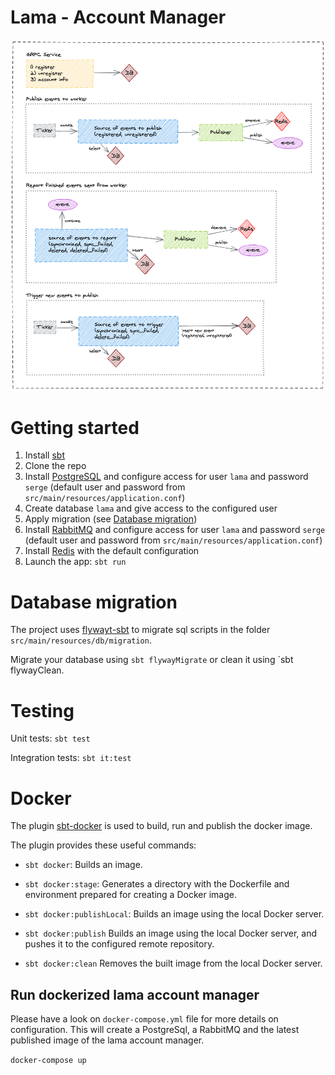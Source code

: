 Lama - Account Manager
==========================================================================================================================================================================================

![](./excalidraw/account-manager.png)

# Getting started
1. Install [sbt][sbt]
2. Clone the repo
3. Install [PostgreSQL][postgresql] and configure access for user `lama` and password `serge` (default user and password from `src/main/resources/application.conf`)
4. Create database `lama` and give access to the configured user
5. Apply migration (see [Database migration][database-migration])
6. Install [RabbitMQ][rabbitmq] and configure access for user `lama` and password `serge` (default user and password from `src/main/resources/application.conf`)
7. Install [Redis][redis] with the default configuration
8. Launch the app: `sbt run`

# Database migration

The project uses [flywayt-sbt][flywayt-sbt] to migrate sql scripts in the folder `src/main/resources/db/migration`.

Migrate your database using `sbt flywayMigrate` or clean it using `sbt flywayClean.

# Testing

Unit tests: `sbt test`

Integration tests: `sbt it:test`

# Docker

The plugin [sbt-docker][sbt-docker] is used to build, run and publish the docker image.

The plugin provides these useful commands:

- `sbt docker`:
Builds an image.

- `sbt docker:stage`:
Generates a directory with the Dockerfile and environment prepared for creating a Docker image.

- `sbt docker:publishLocal`:
Builds an image using the local Docker server.

- `sbt docker:publish`
Builds an image using the local Docker server, and pushes it to the configured remote repository.

- `sbt docker:clean`
Removes the built image from the local Docker server.

## Run dockerized lama account manager
Please have a look on `docker-compose.yml` file for more details on configuration.
This will create a PostgreSql, a RabbitMQ and the latest published image of the lama account manager.

`docker-compose up`

[sbt]: http://www.scala-sbt.org/1.x/docs/Setup.html
[postgresql]: https://www.postgresql.org/download/
[flywayt-sbt]: https://github.com/flyway/flyway-sbt
[rabbitmq]: https://www.rabbitmq.com/download.html
[redis]: https://redis.io/download
[sbt-docker]: https://github.com/marcuslonnberg/sbt-docker
[database-migration]: #database-migration
